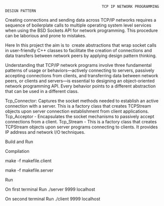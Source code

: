                                         
                                                TCP IP NETWORK PROGRAMMING DESIGN PATTERN

Creating connections and sending data across TCP/IP networks requires a sequence of boilerplate calls to multiple operating system level services when using the BSD Sockets API for network programming. This procedure can be laborious and prone to mistakes.

Here In this project the aim is to  create abstractions that wrap socket calls in user-friendly C++ classes to facilitate the creation of connections and data transfers between network peers by applying design pattern thinking.

Understanding that TCP/IP network programs involve three fundamental patterns of usage or behaviors—actively connecting to servers, passively accepting connections from clients, and transferring data between network peers, 
or clients and servers—is essential to designing an object-oriented network programming API. Every behavior points to a different abstraction that can be used in a different class.

Tcp_Connector: Captures the socket methods needed to establish an active connection with a server. This is a factory class that creates TCPStream objects upon server connection establishment from client applications. 
Tcp_Acceptor - Encapsulates the socket mechanisms to passively accept connections from a client. 
Tcp_Stream - This is a factory class that creates TCPStream objects upon server programs connecting to clients. It provides IP address and network I/O techniques.

Build and Run 

Compilation 

make -f makefile.client

make -f makefile.server

Run 

On first terminal Run ./server 9999 localhost

On second terminal Run ./client 9999 localhost


